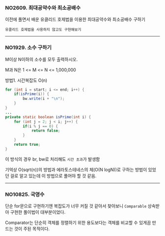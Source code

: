 ### NO2609. 최대공약수와 최소공배수

이전에 풀면서 배운 유클리드 호제법을 이용한 최대공약수와 최소공배수 구하기

```
유클리드 호제법을 사용하지 않고도 구현해보기
```

---

### NO1929. 소수 구하기

M이상 N이하의 소수를 모두 출력하시오.

M과 N은 1 <= M <= N <= 1,000,000

방법1. 시간복잡도 O(n)
```java
for (int i = start; i <= end; i++) {
    if(isPrime(i)) {
        bw.write(i + "\n");
    }
}
...
private static boolean isPrime(int i) {
    for (int j = 2; j < i; j++) {
        if(i % j == 0) {
            return false;
        }
    }
    return true;
}
```

이 방식의 경우 br, bw로 처리해도 `시간 초과`가 발생함

기억상 O(sqrt(n))의 방법과 에라토스테네스의 체(O(N logN))로 구하는 방법이 있었던 걸로 알고 있는데 이 방법으로 풀어야 할 것 같음.

---

### NO10825. 국영수

단순 for문으로 구현하기엔 복잡도가 너무 커질 것 같아서 찾아보니 `Comparable` 상속받아 구현한 풀이법이 대부분이었다.

Comparator는 단순히 객체를 정렬하기 위한 용도보다는 객체를 비교할 수 있게끔 만드는 것이 주된 목적이다.

